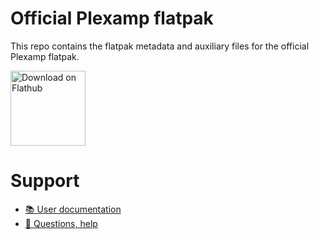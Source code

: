 # Official Plexamp flatpak

This repo contains the flatpak metadata and auxiliary files for the official Plexamp flatpak. 

<a href='https://flathub.org/apps/details/com.plexamp.Plexamp'><img width='120' alt='Download on Flathub' src='https://flathub.org/assets/badges/flathub-badge-en.png'/></a>

# Support

  * [📚 User documentation](https://support.plex.tv/articles/)
  * [🛟 Questions, help](https://forums.plex.tv/tag/plexamp)